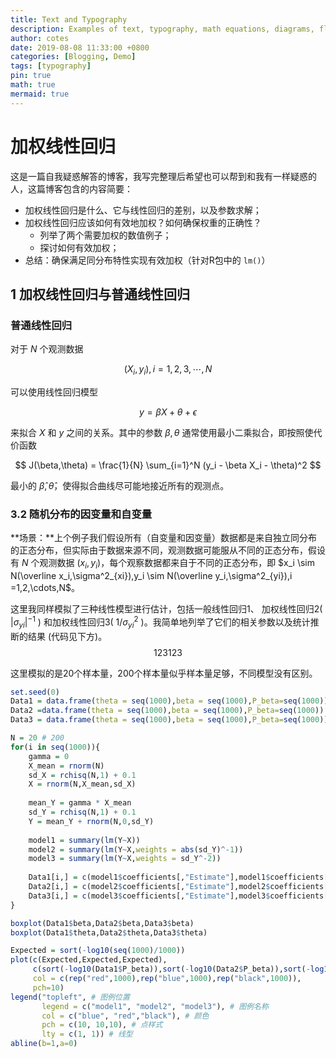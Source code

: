 ```yaml
---
title: Text and Typography
description: Examples of text, typography, math equations, diagrams, flowcharts, pictures, videos, and more.
author: cotes
date: 2019-08-08 11:33:00 +0800
categories: [Blogging, Demo]
tags: [typography]
pin: true
math: true
mermaid: true
---
```




# 加权线性回归

这是一篇自我疑惑解答的博客，我写完整理后希望也可以帮到和我有一样疑惑的人，这篇博客包含的内容简要：

- 加权线性回归是什么、它与线性回归的差别，以及参数求解；
- 加权线性回归应该如何有效地加权？如何确保权重的正确性？
  - 列举了两个需要加权的数值例子；
  - 探讨如何有效加权；
- 总结：确保满足同分布特性实现有效加权（针对R包中的 `lm()`）



## 1 加权线性回归与普通线性回归

### 普通线性回归

对于 $N$ 个观测数据

$$
(X_i,y_i), i=1,2,3,\cdots,N
$$

可以使用线性回归模型

$$
y = \beta X + \theta + \epsilon
$$

来拟合 $X$ 和 $y$ 之间的关系。其中的参数 $\beta,\theta$ 通常使用最小二乘拟合，即按照使代价函数

$$
J(\beta,\theta) = \frac{1}{N} \sum_{i=1}^N (y_i - \beta X_i - \theta)^2
$$

最小的 $\hat \beta,\hat \theta$，使得拟合曲线尽可能地接近所有的观测点。

### 3.2 随机分布的因变量和自变量

**场景：**上个例子我们假设所有（自变量和因变量）数据都是来自独立同分布的正态分布，但实际由于数据来源不同，观测数据可能服从不同的正态分布，假设有 $N$ 个观测数据 $(x_i,y_i)$，每个观察数据都来自于不同的正态分布，即 $x_i \sim N(\overline x_i,\sigma^2_{xi}),y_i \sim N(\overline y_i,\sigma^2_{yi}),i =1,2,\cdots,N$。

这里我同样模拟了三种线性模型进行估计，包括一般线性回归1、 加权线性回归2( $|\sigma_{yi}|^{-1}$ ) 和加权线性回归3( $1/\sigma_{yi}^2$ )。我简单地列举了它们的相关参数以及统计推断的结果 (代码见下方)。
$$
123123
$$

这里模拟的是20个样本量，200个样本量似乎样本量足够，不同模型没有区别。

```R
set.seed(0)
Data1 = data.frame(theta = seq(1000),beta = seq(1000),P_beta=seq(1000))
Data2 =data.frame(theta = seq(1000),beta = seq(1000),P_beta=seq(1000))
Data3 = data.frame(theta = seq(1000),beta = seq(1000),P_beta=seq(1000))

N = 20 # 200
for(i in seq(1000)){
    gamma = 0
    X_mean = rnorm(N)
    sd_X = rchisq(N,1) + 0.1
    X = rnorm(N,X_mean,sd_X)
    
    mean_Y = gamma * X_mean
    sd_Y = rchisq(N,1) + 0.1
    Y = mean_Y + rnorm(N,0,sd_Y)
    
    model1 = summary(lm(Y~X))
    model2 = summary(lm(Y~X,weights = abs(sd_Y)^-1))   
    model3 = summary(lm(Y~X,weights = sd_Y^-2))   
    
    Data1[i,] = c(model1$coefficients[,"Estimate"],model1$coefficients["X","Pr(>|t|)"])
    Data2[i,] = c(model2$coefficients[,"Estimate"],model2$coefficients["X","Pr(>|t|)"])
    Data3[i,] = c(model3$coefficients[,"Estimate"],model3$coefficients["X","Pr(>|t|)"])
}

boxplot(Data1$beta,Data2$beta,Data3$beta)
boxplot(Data1$theta,Data2$theta,Data3$theta)

Expected = sort(-log10(seq(1000)/1000))
plot(c(Expected,Expected,Expected),
     c(sort(-log10(Data1$P_beta)),sort(-log10(Data2$P_beta)),sort(-log10(Data3$P_beta))),
     col = c(rep("red",1000),rep("blue",1000),rep("black",1000)),
     pch=10)
legend("topleft", # 图例位置
       legend = c("model1", "model2", "model3"), # 图例名称
       col = c("blue", "red","black"), # 颜色
       pch = c(10, 10,10), # 点样式
       lty = c(1, 1)) # 线型
abline(b=1,a=0)

```

